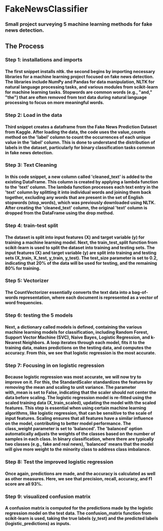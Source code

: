 # FakeNewsClassifier
### Small project surveying 5 machine learning methods for fake news detection. 

## The Process

### Step 1: installations and imports
#### The first snippet installs nltk. the second begins by importing necessary libraries for a machine learning project focused on fake news detection. The libraries include NumPy and Pandas for data manipulation, NLTK for natural language processing tasks, and various modules from scikit-learn for machine learning tasks. Stopwords are common words (e.g., "and," "the") that are often removed from text data during natural language processing to focus on more meaningful words.

### Step 2: Load in the data
#### Third snippet creates a dataframe from the Fake News Prediction Dataset from Kaggle. After loading the data, the code uses the value_counts method on the 'label' column to count the occurrences of each unique value in the 'label' column. This is done to understand the distribution of labels in the dataset, particularly for binary classification tasks common in fake news detection. 

### Step 3: Text Cleaning
#### In this code snippet, a new column called 'cleaned_text' is added to the existing DataFrame. This column is created by applying a lambda function to the 'text' column. The lambda function processes each text entry in the 'text' column by splitting it into individual words and joining them back together, excluding any words that are present in the set of English stopwords (stop_words), which was previously downloaded using NLTK. After creating the 'cleaned_text' column, the original 'text' column is dropped from the DataFrame using the drop method.

### Step 4: train-test split
#### The dataset is split into input features (X) and target variable (y) for training a machine learning model. Next, the train_test_split function from scikit-learn is used to split the dataset into training and testing sets. The input features (X) and target variable (y) are split into training and testing sets (X_train, X_test, y_train, y_test). The test_size parameter is set to 0.2, indicating that 20% of the data will be used for testing, and the remaining 80% for training. 

### Step 5: Vectorizer
#### The CountVectorizer essentially converts the text data into a bag-of-words representation, where each document is represented as a vector of word frequencies.

### Step 6: testing the 5 models
#### Next, a dictionary called models is defined, containing the various machine learning models for classification, including Random Forest, Support Vector Machine (SVC), Naive Bayes, Logistic Regression, and k-Nearest Neighbors. A loop iterates through each model, fits it to the training data, makes predictions on the testing data, and computes the accuracy. From this, we see that logistic regression is the most accurate. 

### Step 7: Focusing in on logistic regression
#### Because logistic regression was most accurate, we will now try to improve on it. For this,  the StandardScaler standardizes the features by removing the mean and scaling to unit variance. The parameter with_mean is set to False, indicating that the scaler should not center the data before scaling. The logistic regression model is re-fitted using the scaled training data (X_train_scaled), updating the model with the scaled features. This step is essential when using certain machine learning algorithms, like logistic regression, that can be sensitive to the scale of input features. Scaling ensures that all features have a similar influence on the model, contributing to better model performance. The class_weight parameter is set to 'balanced'. The 'balanced' option automatically adjusts the weights of the classes based on the number of samples in each class. In binary classification, where there are typically two classes (e.g., fake and real news), 'balanced' means that the model will give more weight to the minority class to address class imbalance.

### Step 8: Test the improved logistic regression
#### Once again, predictions are made, and the accuracy is calculated as well as other measures. Here, we see that precision, recall, accuracy, and f1 score are all 93%. 

### Step 9: visualized confusion matrix
#### A confusion matrix is computed for the predictions made by the logistic regression model on the test data. The confusion_matrix function from scikit-learn is used, taking the true labels (y_test) and the predicted labels (logistic_predictions) as inputs.









